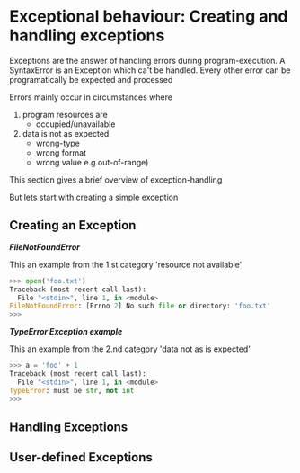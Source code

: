 # Exceptional behaviour: Creating and handling exceptions

Exceptions are the answer of handling errors during program-execution. A SyntaxError is an Exception which ca't be handled.
Every other error can be programatically be expected and processed

Errors mainly occur in circumstances where

1. program resources are
   - occupied/unavailable
2. data is not as expected
   - wrong-type
   - wrong format
   - wrong value e.g.out-of-range)

This section gives a brief overview of exception-handling

But lets start with creating a simple exception

## Creating an Exception

***FileNotFoundError***

This an example from the 1.st category 'resource not available'

``` python
>>> open('foo.txt')
Traceback (most recent call last):
  File "<stdin>", line 1, in <module>
FileNotFoundError: [Errno 2] No such file or directory: 'foo.txt'
>>>

```

***TypeError Exception example***

This an example from the 2.nd category 'data not as is expected'

```python
>>> a = 'foo' + 1
Traceback (most recent call last):
  File "<stdin>", line 1, in <module>
TypeError: must be str, not int
>>> 
```




## Handling Exceptions

## User-defined Exceptions

